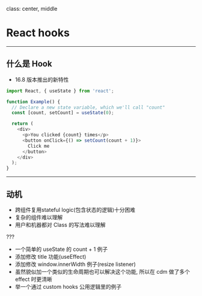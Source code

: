 class: center, middle

# React hooks

---

## 什么是 Hook

* 16.8 版本推出的新特性

```javascript
import React, { useState } from 'react';

function Example() {
  // Declare a new state variable, which we'll call "count"
  const [count, setCount] = useState(0);

  return (
    <div>
      <p>You clicked {count} times</p>
      <button onClick={() => setCount(count + 1)}>
        Click me
      </button>
    </div>
  );
}
```

---

## 动机

* 跨组件复用stateful logic(包含状态的逻辑)十分困难
* 复杂的组件难以理解
* 用户和机器都对 Class 的写法难以理解

???

* 一个简单的 useState 的 count + 1 例子
* 添加修改 title 功能(useEffect)
* 添加修改 window.innerWidth 例子(resize listener)
* 虽然貌似加一个类似的生命周期也可以解决这个功能, 所以在 cdm 做了多个 effect 时更清晰
* 举一个通过 custom hooks 公用逻辑里的例子
